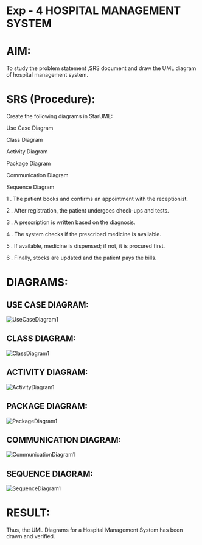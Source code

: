 # Exp - 4 HOSPITAL MANAGEMENT SYSTEM

# AIM:

To study the problem statement ,SRS document and draw the UML diagram of hospital management system.

# SRS (Procedure):

Create the following diagrams in StarUML:

Use Case Diagram

Class Diagram

Activity Diagram

Package Diagram

Communication Diagram

Sequence Diagram

1 . The patient books and confirms an appointment with the receptionist.

2 . After registration, the patient undergoes check-ups and tests.

3 . A prescription is written based on the diagnosis.

4 . The system checks if the prescribed medicine is available.

5 . If available, medicine is dispensed; if not, it is procured first.

6 . Finally, stocks are updated and the patient pays the bills.

# DIAGRAMS:

## USE CASE DIAGRAM:

![UseCaseDiagram1](https://github.com/user-attachments/assets/ed588653-74e0-4b1a-ad97-a74ca8ee94d4)


## CLASS DIAGRAM:

![ClassDiagram1](https://github.com/user-attachments/assets/c95d49ce-bbb2-4919-ad47-c3b5fc0311a8)


## ACTIVITY DIAGRAM:

![ActivityDiagram1](https://github.com/user-attachments/assets/dbc8f50f-fde7-4022-b037-d835e1537185)


## PACKAGE DIAGRAM:

![PackageDiagram1](https://github.com/user-attachments/assets/dca7248c-ece5-45f1-a4da-ed47ecd49aa0)


## COMMUNICATION DIAGRAM:

![CommunicationDiagram1](https://github.com/user-attachments/assets/a69b32b9-7701-427f-9436-b75d62a93a5a)


## SEQUENCE DIAGRAM:

![SequenceDiagram1](https://github.com/user-attachments/assets/27104f5e-e957-426b-9deb-3ed6d2646979)



# RESULT:
Thus, the UML Diagrams for a Hospital Management System has been drawn and verified.
